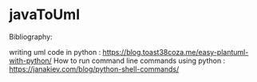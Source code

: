 # javaToUml





Bibliography:

   writing uml code in python : https://blog.toast38coza.me/easy-plantuml-with-python/
   How to run command line commands using python : https://janakiev.com/blog/python-shell-commands/
